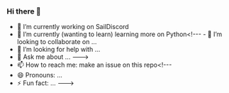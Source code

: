 ### Hi there 👋

- 🔭 I’m currently working on SailDiscord
- 🌱 I’m currently (wanting to learn) learning more on Python<!--- - 👯 I’m looking to collaborate on ...
- 🤔 I’m looking for help with ...
- 💬 Ask me about ...
--->
- 📫 How to reach me: make an issue on this repo<!---
- 😄 Pronouns: ...
- ⚡ Fun fact: ...
--->
